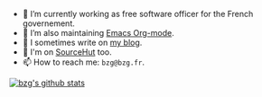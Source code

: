 - 🧢 I’m currently working as free software officer for the French governement.
- 🌱 I’m also maintaining [Emacs Org-mode](https://orgmode.org).
- 🤔 I sometimes write on [my blog](https://bzg.fr/en/). 
- 🔭 I'm on [SourceHut](https://git.sr.ht/~bzg/) too.
- 📫 How to reach me: `bzg@bzg.fr`.

[![bzg's github stats](https://github-readme-stats.vercel.app/api?username=bzg)](https://github.com/bzg/github-readme-stats)

